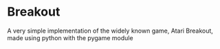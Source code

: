 # Breakout
A very simple implementation of the widely known game, Atari Breakout, made using python with the pygame module
